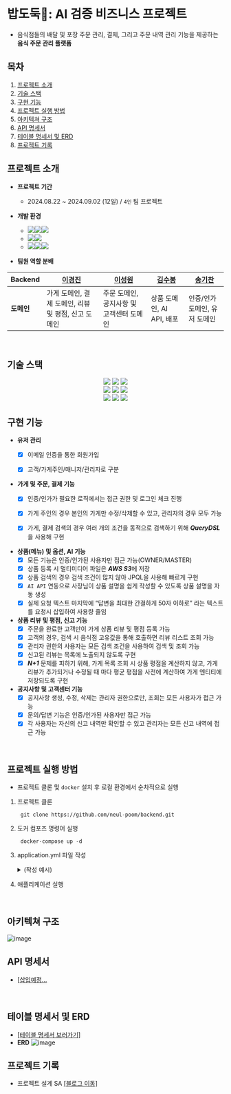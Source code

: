 # 밥도둑🍚: AI 검증 비즈니스 프로젝트
- 음식점들의 배달 및 포장 주문 관리, 결제, 그리고 주문 내역 관리 기능을 제공하는 **음식 주문 관리 플랫폼**


## 목차
1. [프로젝트 소개](#프로젝트-소개)
2. [기술 스택](#기술-스택)
3. [구현 기능](#구현-기능)
4. [프로젝트 실행 방법](#프로젝트-실행-방법)
5. [아키텍쳐 구조](#아키텍쳐-구조)
6. [API 명세서](#api-명세서)
7. [테이블 명세서 및 ERD](#테이블-명세서-및-erd)
8. [프로젝트 기록](#프로젝트-기록)


## 프로젝트 소개
- **프로젝트 기간** 
  - 2024.08.22 ~ 2024.09.02 (12일) / `4인` 팀 프로젝트
    
- **개발 환경** 
  - <img src="https://img.shields.io/badge/Framework-%23121011?style=for-the-badge"><img src="https://img.shields.io/badge/springboot-6DB33F?style=for-the-badge&logo=springboot&logoColor=white"><img src="https://img.shields.io/badge/3.3.3-515151?style=for-the-badge">
  - <img src="https://img.shields.io/badge/Build-%23121011?style=for-the-badge"><img src="https://img.shields.io/badge/Gradle-02303A?style=for-the-badge&logo=Gradle&logoColor=white">
  - <img src="https://img.shields.io/badge/Language-%23121011?style=for-the-badge"><img src="https://img.shields.io/badge/java-%23ED8B00?style=for-the-badge&logo=openjdk&logoColor=white"><img src="https://img.shields.io/badge/17-515151?style=for-the-badge">


- **팀원 역할 분배**

| **Backend** | [이경진](https://github.com/kyungjinleelee)                         | [이성원](https://github.com/lsw71311)                       | [김수봉](https://github.com/bongbongbon)               | [송기찬](https://github.com/gichan-song)                        |
|-------------|------------------------------------|----------------------------------|--------------------------|-----------------------------------|
| **도메인**  | 가게 도메인, 결제 도메인, 리뷰 및 평점, 신고 도메인           | 주문 도메인, 공지사항 및 고객센터 도메인 | 상품 도메인, AI API, 배포          | 인증/인가 도메인, 유저 도메인      |

<br>

## 기술 스택
<div align=center> 
  <img src="https://img.shields.io/badge/java-007396?style=for-the-badge&logo=java&logoColor=white"> 
  <img src="https://img.shields.io/badge/springboot-6DB33F?style=for-the-badge&logo=springboot&logoColor=white">
  <img src="https://img.shields.io/badge/Spring Security-6DB33F?style=for-the-badge&logo=Spring Security&logoColor=white">
  <br>
  <img src="https://img.shields.io/badge/PostgreSQL-4479A1?style=for-the-badge&logo=PostgreSQL&logoColor=white">
  <img src="https://img.shields.io/badge/springDataJPA-90E59A?style=for-the-badge&logo=springboot&logoColor=white">
  <img src="https://img.shields.io/badge/Amazon%20S3-F36D00?style=for-the-badge&logo=Amazon%20S3&logoColor=white">
  <br>
  <img src="https://img.shields.io/badge/git-F05032?style=for-the-badge&logo=git&logoColor=white">
  <img src="https://img.shields.io/badge/githubactions-2088FF?style=for-the-badge&logo=githubactions&logoColor=white">
  <img src="https://img.shields.io/badge/Docker-2496ED?style=for-the-badge&logo=Docker&logoColor=white">
  
  <br>
</div>

## 구현 기능
- **유저 관리**
   - [x] 이메일 인증을 통한 회원가입
   - [x] 고객/가게주인/매니저/관리자로 구분


- **가게 및 주문, 결제 기능**
   - [x] 인증/인가가 필요한 로직에서는 접근 권한 및 로그인 체크 진행
   - [x] 가게 주인의 경우 본인의 가게만 수정/삭제할 수 있고, 관리자의 경우 모두 가능
   - [x] 가게, 결제 검색의 경우 여러 개의 조건을 동적으로 검색하기 위해 ***QueryDSL***을 사용해 구현


- **상품(메뉴) 및 옵션, AI 기능**
   - [x] 모든 기능은 인증/인가된 사용자만 접근 가능(OWNER/MASTER)
   - [x] 상품 등록 시 멀티미디어 파일은 ***AWS S3***에 저장
   - [x] 상품 검색의 경우 검색 조건이 많지 않아 JPQL을 사용해 빠르게 구현
   - [x] `AI API` 연동으로 사장님이 상품 설명을 쉽게 작성할 수 있도록 상품 설명을 자동 생성
   - [x] 실제 요청 텍스트 마지막에 “답변을 최대한 간결하게 50자 이하로” 라는 텍스트를 요청시 삽입하여 사용량 줄임
 
- **상품 리뷰 및 평점, 신고 기능**
   - [x] 주문을 완료한 고객만이 가게 상품 리뷰 및 평점 등록 가능
   - [x] 고객의 경우, 검색 시 음식점 고유값을 통해 호출하면 리뷰 리스트 조회 가능
   - [x] 관리자 권한의 사용자는 모든 검색 조건을 사용하여 검색 및 조회 가능
   - [x] 신고된 리뷰는 목록에 노출되지 않도록 구현
   - [x] ***N+1*** 문제를 피하기 위해, 가게 목록 조회 시 상품 평점을 계산하지 않고, 가게 리뷰가 추가되거나 수정될 때 마다 평균 평점을 사전에 계산하여 가게 엔티티에 저장되도록 구현

 - **공지사항 및 고객센터 기능**
   - [x] 공지사항 생성, 수정, 삭제는 관리자 권한으로만, 조회는 모든 사용자가 접근 가능
   - [x] 문의/답변 기능은 인증/인가된 사용자만 접근 가능
   - [x] 각 사용자는 자신의 신고 내역만 확인할 수 있고 관리자는 모든 신고 내역에 접근 가능

<br>

## 프로젝트 실행 방법
- 프로젝트 클론 및 `docker` 설치 후 로컬 환경에서 순차적으로 실행
1. 프로젝트 클론

   ```
    git clone https://github.com/neul-poom/backend.git
    ```


2. 도커 컴포즈 명령어 실행

   ```
    docker-compose up -d
   ```

3. application.yml 파일 작성
   <details>
   <summary>(작성 예시)</summary>

   ```yaml
   spring:
      application:
        name: Bob-doduk

    datasource:
    url: 
    username: 
    password: 
    driver-class-name: 

    jpa:
      hibernate:
        ddl-auto:                                   
        dialect: 
      show-sql:                                    

    sql:
      init:
        mode:                                       
    jwt:
      secret:
        key: 
  
   
4. 애플리케이션 실행
<br>

## 아키텍쳐 구조
![image](https://github.com/user-attachments/assets/7b7bfb81-769c-4fc7-9a05-fc98affff6de)


## API 명세서 
- [[삽입예정...]()
<br>


## 테이블 명세서 및 ERD 
- [[테이블 명세서 보러가기]](https://www.notion.so/teamsparta/9800a5471fda430184fc312cfb223518)
- **ERD**
![image](https://github.com/user-attachments/assets/f7665dbe-5fab-4191-b8d0-61784279aadb)



## 프로젝트 기록 
- 프로젝트 설계 SA [[블로그 이동]](https://developer-jinnie.tistory.com/87)

